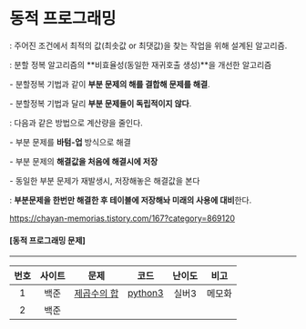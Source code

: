 # 동적 프로그래밍

: 주어진 조건에서 최적의 값(최솟값 or 최댓값)을 찾는 작업을 위해 설계된 알고리즘.

: 분할 정복 알고리즘의 **비효율성(동일한 재귀호출 생성)**을 개선한 알고리즘

  \- 분할정복 기법과 같이 **부분 문제의 해를 결합해 문제를 해결**.

  \- 분할정복 기법과 달리 **부분 문제들이 독립적이지 않다**.

: 다음과 같은 방법으로 계산량을 줄인다.

  \- 부분 문제를 **바텀-업** 방식으로 해결

  \- 부분 문제의 **해결값을 처음에 해결시에 저장**

  \- 동일한 부분 문제가 재발생시, 저장해놓은 해결값을 본다

: **부분문제을 한번만 해결한 후 테이블에 저장해놔 미래의 사용에 대비**한다.

https://chayan-memorias.tistory.com/167?category=869120



#### [동적 프로그래밍 문제]

----

| 번호 | 사이트 |                        문제                         |                    코드                    | 난이도 |  비고  |
| :--: | :----: | :-------------------------------------------------: | :----------------------------------------: | :----: | :----: |
|  1   |  백준  | [제곱수의 합](https://www.acmicpc.net/problem/1699) | [python3](../Quizes/backjoon/back_1699.py) | 실버3  | 메모화 |
|  2   |  백준  |                                                     |                                            |        |        |
